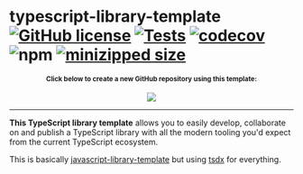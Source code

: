# typescript-library-template [![GitHub license](https://img.shields.io/github/license/vvo/typescript-library-template?style=flat)](https://github.com/vvo/typescript-library-template/blob/master/LICENSE) [![Tests](https://github.com/vvo/typescript-library-template/workflows/CI/badge.svg)](https://github.com/vvo/typescript-library-template/actions) [![codecov](https://codecov.io/gh/vvo/typescript-library-template/branch/master/graph/badge.svg)](https://codecov.io/gh/vvo/typescript-library-template) ![npm](https://img.shields.io/npm/v/typescript-library-template) [![minizipped size](https://badgen.net/bundlephobia/minzip/typescript-library-template)](https://bundlephobia.com/result?p=typescript-library-template)

<p align="center">
<small><b>Click below to create a new GitHub repository using this template:</b></small>
<br/><br/><a href="https://github.com/vvo/typescript-library-template/generate">
<img src="https://img.shields.io/badge/use%20this-template-blue?logo=github">
</a>
</p>

---

**This TypeScript library template** allows you to easily develop, collaborate on and publish a TypeScript library with all the modern tooling you'd expect from the current TypeScript ecosystem.

This is basically [javascript-library-template](https://github.com/vvo/javascript-library-template) but using [tsdx](https://tsdx.io/) for everything.
